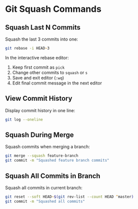 # Git Squash Commands

## Squash Last N Commits

Squash the last 3 commits into one:
```zsh
git rebase -i HEAD~3
```

In the interactive rebase editor:
1. Keep first commit as `pick`
2. Change other commits to `squash` or `s`
3. Save and exit editor (`:wq`)
4. Edit final commit message in the next editor

## View Commit History

Display commit history in one line:
```zsh
git log --oneline
```

## Squash During Merge

Squash commits when merging a branch:
```zsh
git merge --squash feature-branch
git commit -m "Squashed feature branch commits"
```

## Squash All Commits in Branch

Squash all commits in current branch:
```zsh
git reset --soft HEAD~$(git rev-list --count HEAD ^master)
git commit -m "Squashed all commits"
```
